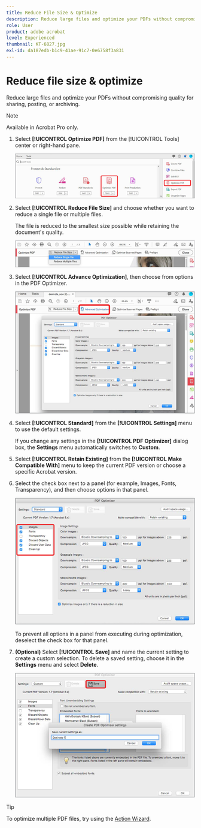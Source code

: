 ```yaml
---
title: Reduce File Size & Optimize
description: Reduce large files and optimize your PDFs without compromising quality for sharing, posting, or archiving
role: User
product: adobe acrobat
level: Experienced
thumbnail: KT-6827.jpg
exl-id: da187edb-b1c9-41ae-91c7-0e6758f3a831
---
```

# Reduce file size & optimize

Reduce large files and optimize your PDFs without compromising quality for sharing, posting, or archiving.

>[!NOTE]
>
>Available in Acrobat Pro only.

1. Select **[!UICONTROL Optimize PDF]** from the [!UICONTROL Tools] center or right-hand pane.

    ![Reduce Step 1](../assets/Reduce_1.png)

1. Select **[!UICONTROL Reduce File Size]** and choose whether you want to reduce a single file or multiple files.

    The file is reduced to the smallest size possible while retaining the document's quality.

    ![Reduce Step 2](../assets/Reduce_2.png)

1. Select **[!UICONTROL Advance Optimization]**, then choose from options in the PDF Optimizer.

    ![Reduce Step 3](../assets/Reduce_3.png)

1. Select **[!UICONTROL Standard]** from the **[!UICONTROL Settings]** menu to use the default settings.

    If you change any settings in the **[!UICONTROL PDF Optimizer]** dialog box, the **Settings** menu automatically switches to **Custom**.

1. Select **[!UICONTROL Retain Existing]** from the **[!UICONTROL Make Compatible With]** menu to keep the current PDF version or choose a specific Acrobat version. 

1. Select the check box next to a panel (for example, Images, Fonts, Transparency), and then choose options in that panel.

    ![Reduce Step 5](../assets/Reduce_5.png)

    To prevent all options in a panel from executing during optimization, deselect the check box for that panel.

1. **(Optional)** Select **[!UICONTROL Save]** and name the current setting to create a custom selection. To delete a saved setting, choose it in the **Settings** menu and select **Delete**.

    ![Reduce Step 6](../assets/Reduce_6.png)

>[!TIP]
>
>To optimize multiple PDF files, try using the [Action Wizard](../advanced-tasks/action.md).